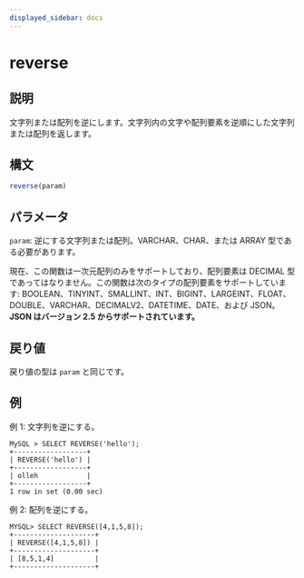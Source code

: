 ```yaml
---
displayed_sidebar: docs
---
```


# reverse

## 説明

文字列または配列を逆にします。文字列内の文字や配列要素を逆順にした文字列または配列を返します。

## 構文

```Haskell
reverse(param)
```

## パラメータ

`param`: 逆にする文字列または配列。VARCHAR、CHAR、または ARRAY 型である必要があります。

現在、この関数は一次元配列のみをサポートしており、配列要素は DECIMAL 型であってはなりません。この関数は次のタイプの配列要素をサポートしています: BOOLEAN、TINYINT、SMALLINT、INT、BIGINT、LARGEINT、FLOAT、DOUBLE、VARCHAR、DECIMALV2、DATETIME、DATE、および JSON。**JSON はバージョン 2.5 からサポートされています。**

## 戻り値

戻り値の型は `param` と同じです。

## 例

例 1: 文字列を逆にする。

```Plain Text
MySQL > SELECT REVERSE('hello');
+------------------+
| REVERSE('hello') |
+------------------+
| olleh            |
+------------------+
1 row in set (0.00 sec)
```

例 2: 配列を逆にする。

```Plain Text
MYSQL> SELECT REVERSE([4,1,5,8]);
+--------------------+
| REVERSE([4,1,5,8]) |
+--------------------+
| [8,5,1,4]          |
+--------------------+
```